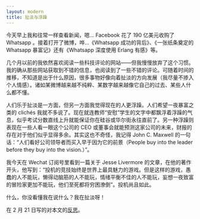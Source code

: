 ```yaml
---
layout: modern
title: 扯淡与浮躁
---
```


今天早上我和往常一样查看新闻，嗯... Facebook 花了 190 亿美元收购了 Whatsapp 。接着打开了微博，哗...《Whatsapp 成功的背后》、《一张纸条奠定的 Whatsapp 暴富记》还有《Whatsapp 深度使用 Erlang 有感》等。

几个月以前的我依然喜欢阅读一些科技评论的网站——但我慢慢放弃了这个习惯。我的确从那些网站获取到不错的信息，也阅读到了一些不错的评论。可随着时间的推移，不知道是出于什么原因，很多事物好像向着扯淡的方向发展（我尽量不掺入个人情感）。诸如某微博越来越不纯粹、某数字越来越像它自己的过去、某些人什么都不懂。

人们乐于扯淡是一方面，但另一方面我觉得现在的人更浮躁。人们希望一夜暴富之类的 clichés 我就不多说了。现在就连教师“安慰”学生的文字中都飘浮着浮躁的气息，似乎考试分数直线上升就能保证你在硅谷或华尔街永往直前了。另一种浮躁则表现在一些人看一眼这个公司的 CEO 或董事会就能预测这家公司的未来，财报的存在对于他们似乎显得多余。其实这也不奇怪，我记得 John C. Maxwell 的一句话：“人们看好公司领导者而买入早于因为它的前景（People buy into the leader before they buy into the vision.）”。

我今天在 Wechat 订阅号里看到一篇关于 Jesse Livermore 的文章，在他的著作 *<How to Trade in Stocks>* 开头，他写到：“投机的竞技始终是世界上最具魅力的游戏。但是这样的游戏，愚蠢的人不能玩，懒得动脑筋的人不能玩，情绪平衡不佳的人不能玩，妄想一夜致富的冒险家更加不能玩，他们至死都将穷困潦倒”。投机尚且如此。

什么，你没看懂我在说什么？我在扯淡呀！

在 2 月 21 日写的对本文的[反思](http://www.guoj.org/reflection.html)。